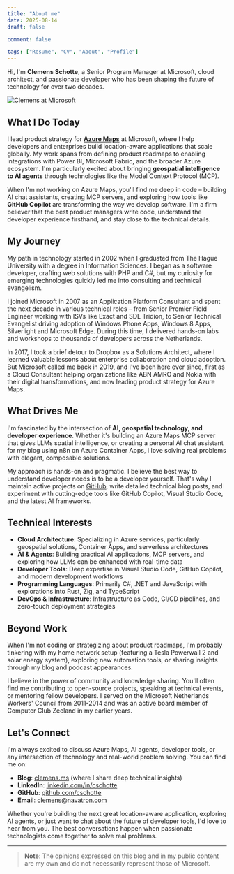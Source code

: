```yaml
---
title: "About me"
date: 2025-08-14
draft: false

comment: false

tags: ["Resume", "CV", "About", "Profile"]
---
```


Hi, I'm **Clemens Schotte**, a Senior Program Manager at Microsoft, cloud architect, and passionate developer who has been shaping the future of technology for over two decades.

![Clemens at Microsoft](/images/microsoft.jpg)

## What I Do Today

I lead product strategy for **[Azure Maps](https://azuremaps.com/)** at Microsoft, where I help developers and enterprises build location-aware applications that scale globally. My work spans from defining product roadmaps to enabling integrations with Power BI, Microsoft Fabric, and the broader Azure ecosystem. I'm particularly excited about bringing **geospatial intelligence to AI agents** through technologies like the Model Context Protocol (MCP).

When I'm not working on Azure Maps, you'll find me deep in code – building AI chat assistants, creating MCP servers, and exploring how tools like **GitHub Copilot** are transforming the way we develop software. I'm a firm believer that the best product managers write code, understand the developer experience firsthand, and stay close to the technical details.

## My Journey

My path in technology started in 2002 when I graduated from The Hague University with a degree in Information Sciences. I began as a software developer, crafting web solutions with PHP and C#, but my curiosity for emerging technologies quickly led me into consulting and technical evangelism.

I joined Microsoft in 2007 as an Application Platform Consultant and spent the next decade in various technical roles – from Senior Premier Field Engineer working with ISVs like Exact and SDL Tridion, to Senior Technical Evangelist driving adoption of Windows Phone Apps, Windows 8 Apps, Silverlight and Microsoft Edge. During this time, I delivered hands-on labs and workshops to thousands of developers across the Netherlands.

In 2017, I took a brief detour to Dropbox as a Solutions Architect, where I learned valuable lessons about enterprise collaboration and cloud adoption. But Microsoft called me back in 2019, and I've been here ever since, first as a Cloud Consultant helping organizations like ABN AMRO and Nokia with their digital transformations, and now leading product strategy for Azure Maps.

## What Drives Me

I'm fascinated by the intersection of **AI, geospatial technology, and developer experience**. Whether it's building an Azure Maps MCP server that gives LLMs spatial intelligence, or creating a personal AI chat assistant for my blog using n8n on Azure Container Apps, I love solving real problems with elegant, composable solutions.

My approach is hands-on and pragmatic. I believe the best way to understand developer needs is to be a developer yourself. That's why I maintain active projects on [GitHub](https://github.com/cschotte), write detailed technical blog posts, and experiment with cutting-edge tools like GitHub Copilot, Visual Studio Code, and the latest AI frameworks.

## Technical Interests

- **Cloud Architecture**: Specializing in Azure services, particularly geospatial solutions, Container Apps, and serverless architectures
- **AI & Agents**: Building practical AI applications, MCP servers, and exploring how LLMs can be enhanced with real-time data
- **Developer Tools**: Deep expertise in Visual Studio Code, GitHub Copilot, and modern development workflows
- **Programming Languages**: Primarily C#, .NET and JavaScript with explorations into Rust, Zig, and TypeScript
- **DevOps & Infrastructure**: Infrastructure as Code, CI/CD pipelines, and zero-touch deployment strategies

## Beyond Work

When I'm not coding or strategizing about product roadmaps, I'm probably tinkering with my home network setup (featuring a Tesla Powerwall 2 and solar energy system), exploring new automation tools, or sharing insights through my blog and podcast appearances.

I believe in the power of community and knowledge sharing. You'll often find me contributing to open-source projects, speaking at technical events, or mentoring fellow developers. I served on the Microsoft Netherlands Workers' Council from 2011-2014 and was an active board member of Computer Club Zeeland in my earlier years.

## Let's Connect

I'm always excited to discuss Azure Maps, AI agents, developer tools, or any intersection of technology and real-world problem solving. You can find me on:

- **Blog**: [clemens.ms](https://clemens.ms) (where I share deep technical insights)
- **LinkedIn**: [linkedin.com/in/cschotte](https://www.linkedin.com/in/cschotte/)
- **GitHub**: [github.com/cschotte](https://github.com/cschotte)
- **Email**: clemens@navatron.com

Whether you're building the next great location-aware application, exploring AI agents, or just want to chat about the future of developer tools, I'd love to hear from you. The best conversations happen when passionate technologists come together to solve real problems.

---

> **Note**: The opinions expressed on this blog and in my public content are my own and do not necessarily represent those of Microsoft.